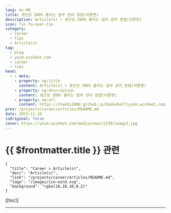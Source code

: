```yaml
---
lang: ko-KR
title: 생산성 200% 올리는 업무 관리 방법(이론편)
description: Article(s) > 생산성 200% 올리는 업무 관리 방법(이론편)
icon: fas fa-user-tie
category: 
  - Career
  - Tips
  - Article(s)
tag: 
  - blog
  - yozm.wishket.com
  - career
  - tips
head:
  - - meta:
    - property: og:title
      content: Article(s) > 생산성 200% 올리는 업무 관리 방법(이론편)
    - property: og:description
      content: 생산성 200% 올리는 업무 관리 방법(이론편)
    - property: og:url
      content: https://chanhi2000.github.io/bookshelf/yozm.wishket.com/2339.html
prev: /projects/career/articles/README.md
date: 2023-11-28
isOriginal: false
cover: https://yozm.wishket.com/media/news/2339/image3.jpg
---
```


# {{ $frontmatter.title }} 관련

```component VPCard
{
  "title": "Career > Article(s)",
  "desc": "Article(s)",
  "link": "/projects/career/articles/README.md",
  "logo": "/images/ico-wind.svg",
  "background": "rgba(10,10,10,0.2)"
}
```

[[toc]]

---

<SiteInfo
  name="생산성 200% 올리는 업무 관리 방법(이론편) | 요즘IT"
  desc="우리는 하루 대부분의 시간을 일하는 데 사용합니다. 하지만 현실은 어떤가요? 과연 나는 들이는 시간만큼 결과물을 내고 있을까요? 혹시 본인이 다음 내용 중 해당하는 게 있는지 확인해보세요. 출근은 일찍 했는데 뭐부터 해야 할지 모르겠다, 오늘 온종일 일했는데 뭘 했는지 모르겠다, 일하는데 사소한 것을 빼먹어서 수정사항이 생긴다, 일정을 못 지켜서 야근하는 날이 자주 있다. 고개를 한 번이라도 끄덕이셨나요?  그렇다면 오늘 제가 공유할 내용이 큰 도움이 될 것입니다."
  url="https://yozm.wishket.com/magazine/detail/2339/"
  logo="https://yozm.wishket.com/static/renewal/img/global/gnb_yozmit.svg"
  preview="https://yozm.wishket.com/media/news/2339/image3.jpg"/>

<!-- TODO: 작성 -->

